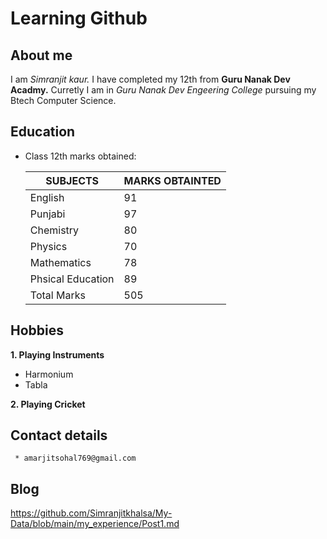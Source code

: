 # Learning Github
## About me
I am *Simranjit kaur.* I have completed my 12th from **Guru Nanak Dev Acadmy.** Curretly I am in _Guru Nanak Dev Engeering College_ pursuing my Btech Computer Science.     

## Education

- Class 12th marks obtained:

   |**SUBJECTS**|**MARKS OBTAINTED**|
   |--|--|
   |English|91|
   |Punjabi|97|
   |Chemistry|80|
   |Physics|70|
   |Mathematics|78|
   |Phsical Education|89|
   |Total Marks|505|
   
  
  
  
## Hobbies
**1. Playing Instruments**
 - Harmonium
 - Tabla
   
**2. Playing Cricket**

  ## Contact details

     * amarjitsohal769@gmail.com
 ## Blog
 https://github.com/Simranjitkhalsa/My-Data/blob/main/my_experience/Post1.md
 
